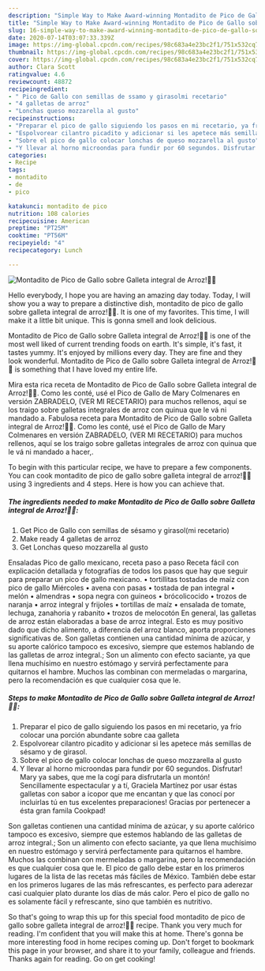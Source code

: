 ```yaml
---
description: "Simple Way to Make Award-winning Montadito de Pico de Gallo sobre Galleta integral de Arroz!🎅🍻"
title: "Simple Way to Make Award-winning Montadito de Pico de Gallo sobre Galleta integral de Arroz!🎅🍻"
slug: 16-simple-way-to-make-award-winning-montadito-de-pico-de-gallo-sobre-galleta-integral-de-arroz
date: 2020-07-14T03:07:33.339Z
image: https://img-global.cpcdn.com/recipes/98c683a4e23bc2f1/751x532cq70/montadito-de-pico-de-gallo-sobre-galleta-integral-de-arroz🎅🍻-foto-principal.jpg
thumbnail: https://img-global.cpcdn.com/recipes/98c683a4e23bc2f1/751x532cq70/montadito-de-pico-de-gallo-sobre-galleta-integral-de-arroz🎅🍻-foto-principal.jpg
cover: https://img-global.cpcdn.com/recipes/98c683a4e23bc2f1/751x532cq70/montadito-de-pico-de-gallo-sobre-galleta-integral-de-arroz🎅🍻-foto-principal.jpg
author: Clara Scott
ratingvalue: 4.6
reviewcount: 48872
recipeingredient:
- " Pico de Gallo con semillas de ssamo y girasolmi recetario"
- "4 galletas de arroz"
- "Lonchas queso mozzarella al gusto"
recipeinstructions:
- "Preparar el pico de gallo siguiendo los pasos en mi recetario, ya frío colocar una porción abundante sobre caa galleta"
- "Espolvorear cilantro picadito y adicionar si les apetece más semillas de sésamo y de girasol."
- "Sobre el pico de gallo colocar lonchas de queso mozzarella al gusto"
- "Y llevar al horno microondas para fundir por 60 segundos. Disfrutar! Mary ya sabes, que me la cogí para disfrutarla un montón! Sencillamente espectacular y a tí, Graciela Martínez por usar éstas galletas con sabor a icopor que me encantan y que las conocí por incluirlas tú en tus excelentes preparaciones! Gracias por pertenecer a ésta gran famila Cookpad!"
categories:
- Recipe
tags:
- montadito
- de
- pico

katakunci: montadito de pico 
nutrition: 108 calories
recipecuisine: American
preptime: "PT25M"
cooktime: "PT56M"
recipeyield: "4"
recipecategory: Lunch

---
```



![Montadito de Pico de Gallo sobre Galleta integral de Arroz!🎅🍻](https://img-global.cpcdn.com/recipes/98c683a4e23bc2f1/751x532cq70/montadito-de-pico-de-gallo-sobre-galleta-integral-de-arroz🎅🍻-foto-principal.jpg)

Hello everybody, I hope you are having an amazing day today. Today, I will show you a way to prepare a distinctive dish, montadito de pico de gallo sobre galleta integral de arroz!🎅🍻. It is one of my favorites. This time, I will make it a little bit unique. This is gonna smell and look delicious.

Montadito de Pico de Gallo sobre Galleta integral de Arroz!🎅🍻 is one of the most well liked of current trending foods on earth. It's simple, it's fast, it tastes yummy. It's enjoyed by millions every day. They are fine and they look wonderful. Montadito de Pico de Gallo sobre Galleta integral de Arroz!🎅🍻 is something that I have loved my entire life.

Mira esta rica receta de Montadito de Pico de Gallo sobre Galleta integral de Arroz!🎅🍻. Como les conté, usé el Pico de Gallo de Mary Colmenares en versión ZABRADELO, (VER MI RECETARIO) para muchos rellenos, aquí se los traigo sobre galletas integrales de arroz con quinua que le vá ni mandado a. Fabulosa receta para Montadito de Pico de Gallo sobre Galleta integral de Arroz!🎅🍻. Como les conté, usé el Pico de Gallo de Mary Colmenares en versión ZABRADELO, (VER MI RECETARIO) para muchos rellenos, aquí se los traigo sobre galletas integrales de arroz con quinua que le vá ni mandado a hacer,.


To begin with this particular recipe, we have to prepare a few components. You can cook montadito de pico de gallo sobre galleta integral de arroz!🎅🍻 using 3 ingredients and 4 steps. Here is how you can achieve that.

<!--inarticleads1-->

##### The ingredients needed to make Montadito de Pico de Gallo sobre Galleta integral de Arroz!🎅🍻:

1. Get  Pico de Gallo con semillas de sésamo y girasol(mi recetario)
1. Make ready 4 galletas de arroz
1. Get Lonchas queso mozzarella al gusto


Ensaladas Pico de gallo mexicano, receta paso a paso Receta fácil con explicación detallada y fotografías de todos los pasos que hay que seguir para preparar un pico de gallo mexicano. • tortillitas tostadas de maíz con pico de gallo Miércoles • avena con pasas • tostada de pan integral • melón • almendras • sopa negra con guineos • brócolicocido • trozos de naranja • arroz integral y frijoles • tortillas de maíz • ensalada de tomate, lechuga, zanahoria y rabanito • trozos de melocotón En general, las galletas de arroz están elaboradas a base de arroz integral. Esto es muy positivo dado que dicho alimento, a diferencia del arroz blanco, aporta proporciones significativas de. Son galletas contienen una cantidad mínima de azúcar, y su aporte calórico tampoco es excesivo, siempre que estemos hablando de las galletas de arroz integral.; Son un alimento con efecto saciante, ya que llena muchísimo en nuestro estómago y servirá perfectamente para quitarnos el hambre. Muchos las combinan con mermeladas o margarina, pero la recomendación es que cualquier cosa que le. 

<!--inarticleads2-->

##### Steps to make Montadito de Pico de Gallo sobre Galleta integral de Arroz!🎅🍻:

1. Preparar el pico de gallo siguiendo los pasos en mi recetario, ya frío colocar una porción abundante sobre caa galleta
1. Espolvorear cilantro picadito y adicionar si les apetece más semillas de sésamo y de girasol.
1. Sobre el pico de gallo colocar lonchas de queso mozzarella al gusto
1. Y llevar al horno microondas para fundir por 60 segundos. Disfrutar! Mary ya sabes, que me la cogí para disfrutarla un montón! Sencillamente espectacular y a tí, Graciela Martínez por usar éstas galletas con sabor a icopor que me encantan y que las conocí por incluirlas tú en tus excelentes preparaciones! Gracias por pertenecer a ésta gran famila Cookpad!


Son galletas contienen una cantidad mínima de azúcar, y su aporte calórico tampoco es excesivo, siempre que estemos hablando de las galletas de arroz integral.; Son un alimento con efecto saciante, ya que llena muchísimo en nuestro estómago y servirá perfectamente para quitarnos el hambre. Muchos las combinan con mermeladas o margarina, pero la recomendación es que cualquier cosa que le. El pico de gallo debe estar en los primeros lugares de la lista de las recetas más fáciles de México. También debe estar en los primeros lugares de las más refrescantes, es perfecto para aderezar casi cualquier plato durante los días de más calor. Pero el pico de gallo no es solamente fácil y refrescante, sino que también es nutritivo. 

So that's going to wrap this up for this special food montadito de pico de gallo sobre galleta integral de arroz!🎅🍻 recipe. Thank you very much for reading. I'm confident that you will make this at home. There's gonna be more interesting food in home recipes coming up. Don't forget to bookmark this page in your browser, and share it to your family, colleague and friends. Thanks again for reading. Go on get cooking!

